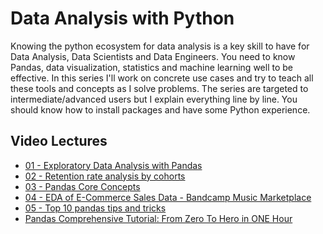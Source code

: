 


# Data Analysis with Python


Knowing the python ecosystem for data analysis is a key skill to have for Data Analysis, Data Scientists and Data Engineers.
You need to know Pandas, data visualization, statistics and machine learning well to be effective. 
In this series I'll work on concrete use cases and try to teach all these tools and concepts as I solve problems. 
The series are targeted to intermediate/advanced users but I explain everything line by line. 
You should know how to install packages and have some Python experience. 

## Video Lectures

- [01 - Exploratory Data Analysis with Pandas](https://youtu.be/SqZkSRnB0G0)
- [02 - Retention rate analysis by cohorts](https://youtu.be/R6LSQhoiU0A)
- [03 - Pandas Core Concepts](https://youtu.be/YrLYTVphJBs)
- [04 - EDA of E-Commerce Sales Data - Bandcamp Music Marketplace](https://youtu.be/vxHgAQUw9xA)
- [05 - Top 10 pandas tips and tricks](https://www.youtube.com/watch?v=9X3ExG_wnaU)
- [Pandas Comprehensive Tutorial: From Zero To Hero in ONE Hour](https://www.youtube.com/watch?v=0c_GdZhfviE)
